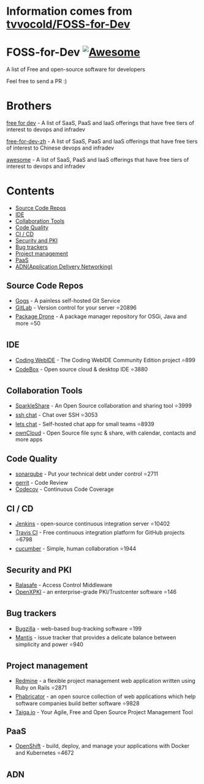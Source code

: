 # Information comes from [tvvocold/FOSS-for-Dev](https://github.com/tvvocold/FOSS-for-Dev)
# FOSS-for-Dev  [![Awesome](https://cdn.rawgit.com/sindresorhus/awesome/d7305f38d29fed78fa85652e3a63e154dd8e8829/media/badge.svg)](https://github.com/sindresorhus/awesome)
A list of Free and open-source software for developers

 
Feel free to send a PR :)
# Brothers
[free for dev](https://github.com/ripienaar/free-for-dev) - A list of SaaS, PaaS and IaaS offerings that have free tiers of interest to devops and infradev

[free-for-dev-zh](https://github.com/qinghuaiorg/free-for-dev-zh) - A list of SaaS, PaaS and IaaS offerings that have free tiers of interest to Chinese devops and infradev

[awesome](https://github.com/sindresorhus/awesome) - A list of SaaS, PaaS and IaaS offerings that have free tiers of interest to devops and infradev


# Contents
   * [Source Code Repos](#source-code-repos)
   * [IDE](#ide)
   * [Collaboration Tools](#collaboration-tools)
   * [Code Quality](#code-quality)
   * [CI / CD](#ci--cd)
   * [Security and PKI](#security-and-pki)
   * [Bug trackers](#bug-trackers)
   * [Project management](#project-management)
   * [PaaS](#paas)
   * [ADN(Application Delivery Networking)](#adn)


## Source Code Repos 

 * [Gogs](https://github.com/gogits/gogs)  - A painless self-hosted Git Service 
 * [GitLab](https://github.com/gitlabhq/gitlabhq) - Version control for your server :star:20896
 * [Package Drone](https://github.com/eclipse/packagedrone) - A package manager repository for OSGi, Java and more :star:50


## IDE 

 * [Coding WebIDE](https://github.com/Coding/WebIDE) - The Coding WebIDE Community Edition project :star:899
 * [CodeBox](https://github.com/CodeboxIDE/codebox) - Open source cloud & desktop IDE :star:3880


## Collaboration Tools

 * [SparkleShare](https://github.com/hbons/SparkleShare) - An Open Source collaboration and sharing tool :star:3999
 * [ssh chat](https://github.com/shazow/ssh-chat) - Chat over SSH  :star:3053
 * [lets chat](https://github.com/sdelements/lets-chat) - Self-hosted chat app for small teams :star:8939
 * [ownCloud](https://owncloud.org) - Open Source file sync & share, with calendar, contacts and more apps

## Code Quality

 * [sonarqube](https://github.com/SonarSource/sonarqube) - Put your technical debt under control :star:2711
 * [gerrit](https://gerrit.googlesource.com/) - Code Review
 * [Codecov](https://codecov.io/) - Continuous Code Coverage


## CI / CD

 * [Jenkins](https://github.com/jenkinsci/jenkins) - open-source continuous integration server :star:10402
 * [Travis CI](https://github.com/travis-ci/travis-ci) - Free continuous integration platform for GitHub projects :star:6798
 * [cucumber](https://github.com/cucumber/cucumber) - Simple, human collaboration  :star:1944


## Security and PKI

 * [Ralasafe](http://sourceforge.net/projects/ralasafe/) - Access Control Middleware
 * [OpenXPKI](https://github.com/openxpki/openxpki) - an enterprise-grade PKI/Trustcenter software :star:146


## Bug trackers

* [Bugzilla](https://github.com/bugzilla/bugzilla) - web-based bug-tracking software :star:199
* [Mantis](https://github.com/mantisbt/mantisbt) - issue tracker that provides a delicate balance between simplicity and power :star:940


## Project management
* [Redmine](https://github.com/redmine/redmine) - a flexible project management web application written using Ruby on Rails :star:2871
* [Phabricator](https://github.com/phacility/phabricator) - an open source collection of web applications which help software companies build better software :star:9828
* [Taiga.io](https://github.com/taigaio) - Your Agile, Free and Open Source Project Management Tool

## PaaS

 * [OpenShift](https://github.com/openshift/origin) - build, deploy, and manage your applications with Docker and Kubernetes :star:4672

## ADN 
  
 

